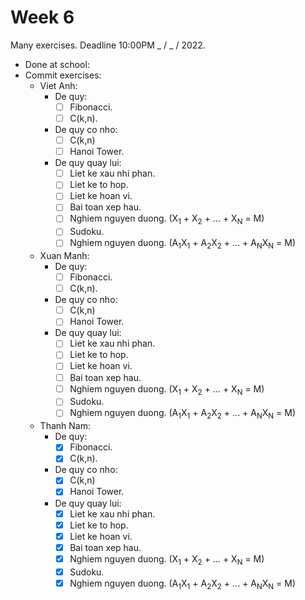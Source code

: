 # Week 6
Many exercises. Deadline 10:00PM _ / _ / 2022.

- Done at school:
- Commit exercises:
  - Viet Anh: 
    - De quy: 
      - [ ] Fibonacci. 
      - [ ] C(k,n).
    - De quy co nho: 
      - [ ] C(k,n) 
      - [ ] Hanoi Tower.
    - De quy quay lui: 
      - [ ] Liet ke xau nhi phan. 
      - [ ] Liet ke to hop. 
      - [ ] Liet ke hoan vi. 
      - [ ] Bai toan xep hau. 
      - [ ] Nghiem nguyen duong. (X<sub>1</sub> + X<sub>2</sub> + ... + X<sub>N</sub> = M) 
      - [ ] Sudoku.
      - [ ] Nghiem nguyen duong. (A<sub>1</sub>X<sub>1</sub> + A<sub>2</sub>X<sub>2</sub> + ... + A<sub>N</sub>X<sub>N</sub> = M) 
  - Xuan Manh: 
    - De quy: 
      - [ ] Fibonacci. 
      - [ ] C(k,n).
    - De quy co nho: 
      - [ ] C(k,n) 
      - [ ] Hanoi Tower.
    - De quy quay lui: 
      - [ ] Liet ke xau nhi phan. 
      - [ ] Liet ke to hop. 
      - [ ] Liet ke hoan vi. 
      - [ ] Bai toan xep hau. 
      - [ ] Nghiem nguyen duong. (X<sub>1</sub> + X<sub>2</sub> + ... + X<sub>N</sub> = M) 
      - [ ] Sudoku.
      - [ ] Nghiem nguyen duong. (A<sub>1</sub>X<sub>1</sub> + A<sub>2</sub>X<sub>2</sub> + ... + A<sub>N</sub>X<sub>N</sub> = M) 
  - Thanh Nam: 
    - De quy: 
      - [x] Fibonacci. 
      - [x] C(k,n).
    - De quy co nho: 
      - [x] C(k,n) 
      - [x] Hanoi Tower.
    - De quy quay lui: 
      - [x] Liet ke xau nhi phan. 
      - [x] Liet ke to hop. 
      - [x] Liet ke hoan vi. 
      - [x] Bai toan xep hau. 
      - [x] Nghiem nguyen duong. (X<sub>1</sub> + X<sub>2</sub> + ... + X<sub>N</sub> = M) 
      - [x] Sudoku.
      - [x] Nghiem nguyen duong. (A<sub>1</sub>X<sub>1</sub> + A<sub>2</sub>X<sub>2</sub> + ... + A<sub>N</sub>X<sub>N</sub> = M)